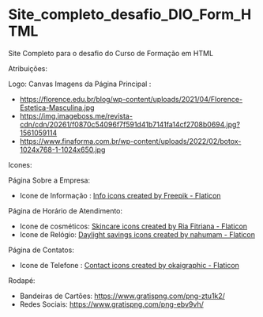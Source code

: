# Site_completo_desafio_DIO_Form_HTML

Site Completo para o desafio do Curso de Formação em HTML

Atribuições:

Logo: Canvas
Imagens da Página Principal : 
 - https://florence.edu.br/blog/wp-content/uploads/2021/04/Florence-Estetica-Masculina.jpg
 - https://img.imageboss.me/revista-cdn/cdn/20261/f0870c54096f7f591d41b7141fa14cf2708b0694.jpg?1561059114
 - https://www.finaforma.com.br/wp-content/uploads/2022/02/botox-1024x768-1-1024x650.jpg

Icones:

Página Sobre a Empresa:
  - Icone de Informação : <a href="https://www.flaticon.com/free-icons/info" title="info icons">Info icons created by Freepik - Flaticon</a>

 Página de Horário de Atendimento:
  - Icone de cosméticos: <a href="https://www.flaticon.com/free-icons/skincare" title="skincare icons">Skincare icons created by Ria Fitriana - Flaticon</a>
  - Icone de Relógio: <a href="https://www.flaticon.com/free-icons/daylight-savings" title="daylight savings icons">Daylight savings icons created by nahumam - Flaticon</a>
  
 Página de Contatos:
  - Icone de Telefone : <a href="https://www.flaticon.com/free-icons/contact" title="contact icons">Contact icons created by okaigraphic - Flaticon</a>

  Rodapé:
   - Bandeiras de Cartôes: https://www.gratispng.com/png-ztu1k2/
   - Redes Sociais: https://www.gratispng.com/png-ebv9vh/

 

